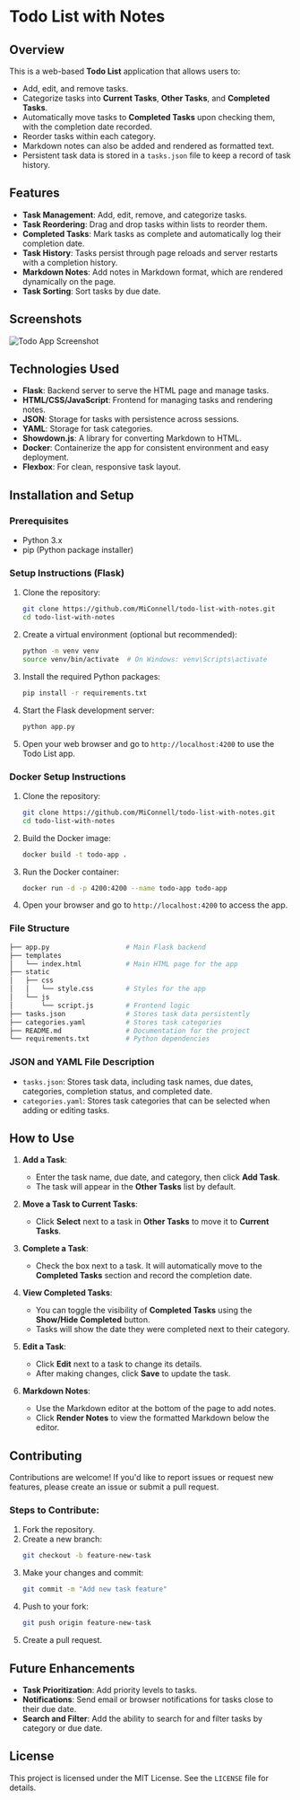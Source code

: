 
# Todo List with Notes

## Overview

This is a web-based **Todo List** application that allows users to:

- Add, edit, and remove tasks.
- Categorize tasks into **Current Tasks**, **Other Tasks**, and **Completed Tasks**.
- Automatically move tasks to **Completed Tasks** upon checking them, with the completion date recorded.
- Reorder tasks within each category.
- Markdown notes can also be added and rendered as formatted text.
- Persistent task data is stored in a `tasks.json` file to keep a record of task history.

## Features

- **Task Management**: Add, edit, remove, and categorize tasks.
- **Task Reordering**: Drag and drop tasks within lists to reorder them.
- **Completed Tasks**: Mark tasks as complete and automatically log their completion date.
- **Task History**: Tasks persist through page reloads and server restarts with a completion history.
- **Markdown Notes**: Add notes in Markdown format, which are rendered dynamically on the page.
- **Task Sorting**: Sort tasks by due date.

## Screenshots

![Todo App Screenshot](screenshot.png)

## Technologies Used

- **Flask**: Backend server to serve the HTML page and manage tasks.
- **HTML/CSS/JavaScript**: Frontend for managing tasks and rendering notes.
- **JSON**: Storage for tasks with persistence across sessions.
- **YAML**: Storage for task categories.
- **Showdown.js**: A library for converting Markdown to HTML.
- **Docker**: Containerize the app for consistent environment and easy deployment.
- **Flexbox**: For clean, responsive task layout.

## Installation and Setup

### Prerequisites

- Python 3.x
- pip (Python package installer)

### Setup Instructions (Flask)

1. Clone the repository:

   ```bash
   git clone https://github.com/MiConnell/todo-list-with-notes.git
   cd todo-list-with-notes
   ```

2. Create a virtual environment (optional but recommended):

   ```bash
   python -m venv venv
   source venv/bin/activate  # On Windows: venv\Scripts\activate
   ```

3. Install the required Python packages:

   ```bash
   pip install -r requirements.txt
   ```

4. Start the Flask development server:

   ```bash
   python app.py
   ```

5. Open your web browser and go to `http://localhost:4200` to use the Todo List app.

### Docker Setup Instructions

1. Clone the repository:

   ```bash
   git clone https://github.com/MiConnell/todo-list-with-notes.git
   cd todo-list-with-notes
   ```

2. Build the Docker image:

   ```bash
   docker build -t todo-app .
   ```

3. Run the Docker container:

   ```bash
   docker run -d -p 4200:4200 --name todo-app todo-app
   ```

4. Open your browser and go to `http://localhost:4200` to access the app.

### File Structure

```bash
├── app.py                   # Main Flask backend
├── templates
│   └── index.html           # Main HTML page for the app
├── static
│   ├── css
│   │   └── style.css        # Styles for the app
│   └── js
│       └── script.js        # Frontend logic
├── tasks.json               # Stores task data persistently
├── categories.yaml          # Stores task categories
├── README.md                # Documentation for the project
└── requirements.txt         # Python dependencies
```

### JSON and YAML File Description

- `tasks.json`: Stores task data, including task names, due dates, categories, completion status, and completed date.
- `categories.yaml`: Stores task categories that can be selected when adding or editing tasks.

## How to Use

1. **Add a Task**:

   - Enter the task name, due date, and category, then click **Add Task**.
   - The task will appear in the **Other Tasks** list by default.

2. **Move a Task to Current Tasks**:

   - Click **Select** next to a task in **Other Tasks** to move it to **Current Tasks**.

3. **Complete a Task**:

   - Check the box next to a task. It will automatically move to the **Completed Tasks** section and record the completion date.

4. **View Completed Tasks**:

   - You can toggle the visibility of **Completed Tasks** using the **Show/Hide Completed** button.
   - Tasks will show the date they were completed next to their category.

5. **Edit a Task**:

   - Click **Edit** next to a task to change its details.
   - After making changes, click **Save** to update the task.

6. **Markdown Notes**:
   - Use the Markdown editor at the bottom of the page to add notes.
   - Click **Render Notes** to view the formatted Markdown below the editor.

## Contributing

Contributions are welcome! If you'd like to report issues or request new features, please create an issue or submit a pull request.

### Steps to Contribute:

1. Fork the repository.
2. Create a new branch:
   ```bash
   git checkout -b feature-new-task
   ```
3. Make your changes and commit:
   ```bash
   git commit -m "Add new task feature"
   ```
4. Push to your fork:
   ```bash
   git push origin feature-new-task
   ```
5. Create a pull request.

## Future Enhancements

- **Task Prioritization**: Add priority levels to tasks.
- **Notifications**: Send email or browser notifications for tasks close to their due date.
- **Search and Filter**: Add the ability to search for and filter tasks by category or due date.

## License

This project is licensed under the MIT License. See the `LICENSE` file for details.
